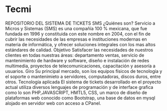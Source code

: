 # Tecmi
REPOSITORIO DEL SISTEMA DE TICKETS SMS
¿Quiénes son?
Servicio a Micros y Sistemas (SMS) es una compañía 100 % mexicana, que fue fundada en 1996 y constituida con este nombre en 2004, 
con el fin de cubrir las necesidades de las empresas e instituciones modernas en materia de informática, 
y ofrecer soluciones integrales con los mas altos estándares de calidad.
Objetivo
Satisfacer las necesidades de nuestros clientes en todas nuestras áreas: departamento ventas, servicio de mantenimiento de hardware y software, diseño e instalación de redes multimedia, proyectos de telecomunicaciones, capacitación y asesoría a usuarios. 
Giro 
Su principal mercado, son los equipos físicos de tecnología y el soporte o mantenimieto a servidores, computadoras, discos duros, entre otros.
Tecnología aplicada 
El sistema de tickets desarrollado en el proyecto actual utiliza diversos lenguajes de programación y de interface grafica como lo son PHP,JAVASCRIPT, HMTL5, CSS, un marco de diseño de plataformas web conocido como Bootstrap, una base de datos en mysql alojado en servidor web con acceso a CPanel. 

